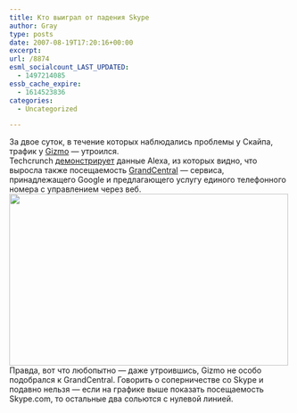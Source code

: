 ```yaml
---
title: Кто выиграл от падения Skype
author: Gray
type: posts
date: 2007-08-19T17:20:16+00:00
excerpt:
url: /8874
esml_socialcount_LAST_UPDATED:
  - 1497214085
essb_cache_expire:
  - 1614523836
categories:
  - Uncategorized

---
```








За двое суток, в течение которых наблюдались проблемы у Скайпа, трафик у <a href="http://www.gizmoproject.com/" target="_blank">Gizmo</a> &#8212; утроился.  
Techcrunch <a href="http://www.techcrunch.com/2007/08/19/some-people-benefited-from-the-skype-outage/" target="_blank">демонстрирует</a> данные Alexa, из которых видно, что выросла также посещаемость <a href="http://www.grandcentral.com/" target="_blank">GrandCentral</a> &#8212; сервиса, принадлежащего Google и предлагающего услугу единого телефонного номера с управлением через веб.  
[<img src="https://i2.wp.com/img-fotki.yandex.ru/get/3/gray7400.33/0_28c3_d24d362c_L.jpg?resize=500%2C308" width="500" height="308" title="" alt="" border="0" data-recalc-dims="1" />][1]  
Правда, вот что любопытно &#8212; даже утроившись, Gizmo не особо подобрался к GrandCentral. Говорить о соперничестве со Skype и подавно нельзя &#8212; если на графике выше показать посещаемость Skype.com, то остальные два сольются с нулевой линией.

 [1]: http://fotki.yandex.ru/users/gray7400/view/10435/